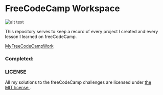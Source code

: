 # FreeCodeCamp Workspace 
![alt text](https://user-images.githubusercontent.com/26378494/27394578-435d75de-56df-11e7-91d4-49bac655f83c.jpg)

This repository serves to keep a record of every project I created and every lesson I learned on freeCodeCamp. 

[MyFreeCodeCampWork](https://www.freecodecamp.com/chrisjim316)

### Completed: 

### LICENSE 
All my solutions to the freeCodeCamp challenges are licensed under [the MIT license ](https://github.com/chrisjim316/freeCodeCamp-/blob/master/LICENSE). 
